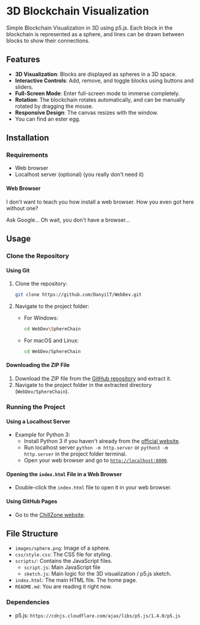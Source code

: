 # 3D Blockchain Visualization

Simple Blockchain Visualization in 3D using p5.js. Each block in the blockchain is represented as a sphere, and lines can be drawn between blocks to show their connections.

## Features

- **3D Visualization**: Blocks are displayed as spheres in a 3D space.
- **Interactive Controls**: Add, remove, and toggle blocks using buttons and sliders.
- **Full-Screen Mode**: Enter full-screen mode to immerse completely.
- **Rotation**: The blockchain rotates automatically, and can be manually rotated by dragging the mouse.
- **Responsive Design**: The canvas resizes with the window.
- You can find an ester egg.

## Installation

### Requirements

- Web browser
- Localhost server (optional) (you really don't need it)

#### Web Browser

I don't want to teach you how install a web browser. How you even got here without one?

Ask Google... Oh wait, you don't have a browser...

## Usage

### Clone the Repository

#### Using Git

1. Clone the repository:
    ```sh
    git clone https://github.com/DanyilT/WebDev.git
    ```

2. Navigate to the project folder:
    - For Windows:
        ```sh
        cd WebDev\SphereChain
        ```
    - For macOS and Linux:
        ```sh
        cd WebDev/SphereChain
        ```

#### Downloading the ZIP File

1. Download the ZIP file from the [GitHub repository](https://github.com/DanyilT/WebDev.git) and extract it.
2. Navigate to the project folder in the extracted directory (`WebDev/SphereChain`).

### Running the Project

#### Using a Localhost Server

- Example for Python 3:
    - Install Python 3 if you haven't already from the [official website](https://www.python.org/).
    - Run localhost server `python -m http.server` or `python3 -m http.server` in the project folder terminal.
    - Open your web browser and go to [`http://localhost:8000`](http://localhost:8000).

#### Opening the `index.html` File in a Web Browser

- Double-click the `index.html` file to open it in your web browser.

#### Using GitHub Pages

- Go to the [ChillZone website](https://danyilt.github.io/WebDev/SphereChain/).

## File Structure

- `images/sphere.png`: Image of a sphere.
- `css/style.css`: The CSS file for styling.
- `scripts/`: Contains the JavaScript files.
    - `script.js`: Main JavaScript file
    - `sketch.js`: Main logic for the 3D visualization / p5.js sketch.
- `index.html`: The main HTML file. The home page.
- `README.md`: You are reading it right now.

### Dependencies

- p5.js: `https://cdnjs.cloudflare.com/ajax/libs/p5.js/1.4.0/p5.js`
